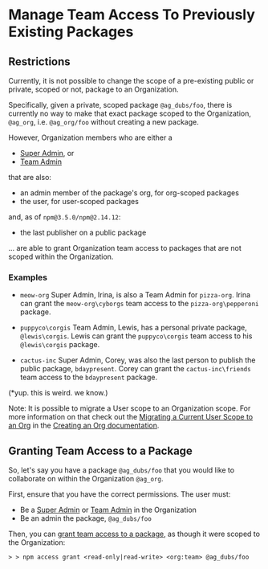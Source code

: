 <!--
title: 08 - Pre-Existing Packages
featured: true
-->

# Manage Team Access To Previously Existing Packages

## Restrictions

Currently, it is not possible to change the scope of a pre-existing
public or private, scoped or not, package to an Organization.

Specifically, given a private, scoped package `@ag_dubs/foo`,
there is currently no way to make that exact package scoped to
the Organization, `@ag_org`, i.e. `@ag_org/foo` without creating
a new package.

However, Organization members who are either a 

- [Super Admin], or
- [Team Admin]

that are also:

- an admin member of the package's org, for org-scoped packages
- the user, for user-scoped packages

and, as of `npm@3.5.0/npm@2.14.12`:

- the last publisher on a public package

... are able to grant Organization team access to packages that are
not scoped within the Organization.

### Examples

- `meow-org` Super Admin, Irina, is also a Team Admin for `pizza-org`.
  Irina can grant the `meow-org\cyborgs` team access to the 
  `pizza-org\pepperoni` package.

- `puppyco\corgis` Team Admin, Lewis, has a personal private package, 
  `@lewis\corgis`. Lewis can grant the `puppyco\corgis` team access
  to his `@lewis\corgis` package.

- `cactus-inc` Super Admin, Corey, was also the last person to publish
  the public package, `bdaypresent`. Corey can grant the 
  `cactus-inc\friends` team access to the `bdaypresent` package.

(*yup. this is weird. we know.)

Note: It is possible to migrate a User scope to an Organization scope.
For more information on that check out the
[Migrating a Current User Scope to an Org][1] in the [Creating an Org
documentation][2].

## Granting Team Access to a Package

So, let's say you have a package `@ag_dubs/foo` that you would like to
collaborate on within the Organization `@ag_org`.

First, ensure that you have the correct permissions. The user must:
- Be a [Super Admin] or [Team Admin] in the Organization
- Be an admin  the package, `@ag_dubs/foo`

Then, you can [grant team access to a package][3], as though it were scoped
to the Organization:

```
> > npm access grant <read-only|read-write> <org:team> @ag_dubs/foo
```

[Super Admin]: /orgs/roles#super-admin
[Team Admin]: /orgs/roles#team-admin
[1]: /orgs/setup#migrating-an-existing-username-to-an-org
[2]: /orgs/setup
[3]: /orgs/package-access#granting-access
[Organization Dashboard]: /orgs/setup#organization-dashboard
